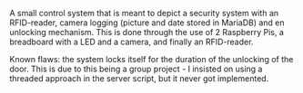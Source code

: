 A small control system that is meant to depict a security system with an RFID-reader, camera logging (picture and date stored in MariaDB) and en unlocking mechanism. This is done through the use of 2 Raspberry Pis, a breadboard with a LED and a camera, and finally an RFID-reader.

Known flaws: the system locks itself for the duration of the unlocking of the door. This is due to this being a group project - I insisted on using a threaded approach in the server script, but it never got implemented.
